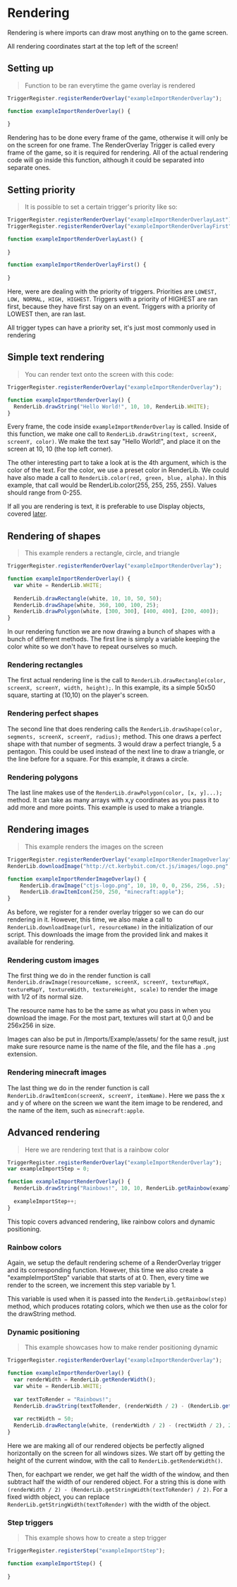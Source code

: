 # Rendering

Rendering is where imports can draw most anything on to the game screen.

<aside class="notice">All rendering coordinates start at the top left of the screen!</aside>

## Setting up

> Function to be ran everytime the game overlay is rendered

```javascript
TriggerRegister.registerRenderOverlay("exampleImportRenderOverlay");

function exampleImportRenderOverlay() {
  
}
```

Rendering has to be done every frame of the game, otherwise it will only be on the screen for one frame.
The RenderOverlay Trigger is called every frame of the game, so it is required for rendering. All of the actual
rendering code will go inside this function, although it could be separated into separate ones.

## Setting priority

>It is possible to set a certain trigger's priority like so:

```javascript
TriggerRegister.registerRenderOverlay("exampleImportRenderOverlayLast").setPriority(Priority.LOWEST);
TriggerRegister.registerRenderOverlay("exampleImportRenderOverlayFirst").setPriority(Priority.HIGHEST);

function exampleImportRenderOverlayLast() {
  
}

function exampleImportRenderOverlayFirst() {
  
}
```

Here, were are dealing with the priority of triggers. Priorities are `LOWEST, LOW, NORMAL, HIGH, HIGHEST`.
Triggers with a priority of HIGHEST are ran first, because they have first say on an event. Triggers with a priority of LOWEST
then, are ran last.

<aside class="notice">All trigger types can have a priority set, it's just most commonly used in rendering</aside>

## Simple text rendering

>You can render text onto the screen with this code:

```javascript
TriggerRegister.registerRenderOverlay("exampleImportRenderOverlay");

function exampleImportRenderOverlay() {
  RenderLib.drawString("Hello World!", 10, 10, RenderLib.WHITE);
}
```

Every frame, the code inside `exampleImportRenderOverlay` is called. Inside of this function, we make one call
to `RenderLib.drawString(text, screenX, screenY, color)`. We make the text say "Hello World!", and place it on the screen
at 10, 10 (the top left corner).

The other interesting part to take a look at is the 4th argument, which is the color of the
text. For the color, we use a preset color in RenderLib. We could have also made a call to `RenderLib.color(red, green, blue, alpha)`.
In this example, that call would be RenderLib.color(255, 255, 255, 255). Values should range from 0-255.

<aside class="warning">If all you are rendering is text, it is preferable to use Display objects, covered <a href="#displays">later</a>.</aside>

## Rendering of shapes

>This example renders a rectangle, circle, and triangle

```javascript
TriggerRegister.registerRenderOverlay("exampleImportRenderOverlay");

function exampleImportRenderOverlay() {
  var white = RenderLib.WHITE;
  
  RenderLib.drawRectangle(white, 10, 10, 50, 50);
  RenderLib.drawShape(white, 360, 100, 100, 25);
  RenderLib.drawPolygon(white, [300, 300], [400, 400], [200, 400]);
}
```

In our rendering function we are now drawing a bunch of shapes with a bunch of different methods.
The first line is simply a variable keeping the color white so we don't have to repeat ourselves so much.

### Rendering rectangles

The first actual rendering line is the call to `RenderLib.drawRectangle(color, screenX, screenY, width, height);`.
In this example, its a simple 50x50 square, starting at (10,10) on the player's screen.

### Rendering perfect shapes

The second line that does rendering calls the `RenderLib.drawShape(color, segments, screenX, screenY, radius);` method.
This one draws a perfect shape with that number of segments. 3 would draw a perfect triangle, 5 a pentagon. This could be 
used instead of the next line to draw a triangle, or the line before for a square. For this example, it draws a circle.

### Rendering polygons

The last line makes use of the `RenderLib.drawPolygon(color, [x, y]...);` method. It can take as many arrays with x,y
coordinates as you pass it to add more and more points. This example is used to make a triangle.

## Rendering images

> This example renders the images on the screen

```javascript
TriggerRegister.registerRenderOverlay("exampleImportRenderImageOverlay");
RenderLib.downloadImage("http://ct.kerbybit.com/ct.js/images/logo.png", "ctjs-logo.png");

function exampleImportRenderImageOverlay() {
    RenderLib.drawImage("ctjs-logo.png", 10, 10, 0, 0, 256, 256, .5);
    RenderLib.drawItemIcon(250, 250, "minecraft:apple");
}
```

As before, we register for a render overlay trigger so we can do our rendering in it. However, this time, we also make
a call to `RenderLib.downloadImage(url, resourceName)` in the initialization of our script. This downloads the image from
the provided link and makes it available for rendering.

### Rendering custom images

The first thing we do in the render function is call
`RenderLib.drawImage(resourceName, screenX, screenY, textureMapX, textureMapY, textureWidth, textureHeight, scale)`
to render the image with 1/2 of its normal size.


The resource name has to be the same as what you pass in when you download the image. For the most part, textures will
start at 0,0 and be 256x256 in size.

<aside class="notice">Images can also be put in /Imports/Example/assets/ for the same result, just make sure resource name is
the name of the file, and the file has a <code>.png</code> extension.</aside>

### Rendering minecraft images

The last thing we do in the render function is call `RenderLib.drawItemIcon(screenX, screenY, itemName)`. Here we pass
the x and y of where on the screen we want the item image to be rendered, and the name of the item, such as `minecraft:apple`.

## Advanced rendering

>Here we are rendering text that is a rainbow color

```javascript
TriggerRegister.registerRenderOverlay("exampleImportRenderOverlay");
var exampleImportStep = 0;

function exampleImportRenderOverlay() {
  RenderLib.drawString("Rainbows!", 10, 10, RenderLib.getRainbow(exampleImportStep));
  
  exampleImportStep++;
}
```

This topic covers advanced rendering, like rainbow colors and dynamic positioning.

### Rainbow colors

Again, we setup the default rendering scheme of a RenderOverlay trigger and its corresponding function. However, this
time we also create a "exampleImportStep" variable that starts of at 0. Then, every time we render to the screen, we
increment this step variable by 1.

This variable is used when it is passed into the `RenderLib.getRainbow(step)` method, which produces rotating colors,
which we then use as the color for the drawString method.

### Dynamic positioning

>This example showcases how to make render positioning dynamic

```javascript
TriggerRegister.registerRenderOverlay("exampleImportRenderOverlay");

function exampleImportRenderOverlay() {
  var renderWidth = RenderLib.getRenderWidth();
  var white = RenderLib.WHITE;
  
  var textToRender = "Rainbows!";
  RenderLib.drawString(textToRender, (renderWidth / 2) - (RenderLib.getStringWidth(textToRender) / 2), 100, white);
  
  var rectWidth = 50;
  RenderLib.drawRectangle(white, (renderWidth / 2) - (rectWidth / 2), 200, rectWidth, 50);
}
```

Here we are making all of our rendered objects be perfectly aligned horizontally on the screen for all windows sizes.
We start off by getting the height of the current window, with the call to `RenderLib.getRenderWidth()`.

Then, for eachpart we render, we get half the width of the window, and then subtract half the width of our rendered object.
For a string this is done with `(renderWidth / 2) - (RenderLib.getStringWidth(textToRender) / 2)`. For a fixed width object,
you can replace `RenderLib.getStringWidth(textToRender)` with the width of the object.

### Step triggers

> This example shows how to create a step trigger

```javascript
TriggerRegister.registerStep("exampleImportStep");

function exampleImportStep() {
  
}
```